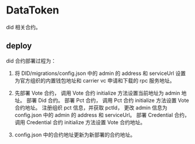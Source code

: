 # DataToken

did 相关合约。

## deploy

did 合约部署过程为：

1. 将 DID/migrations/config.json 中的 admin 的 address 和 serviceUrl 设置为官方组织的内置钱包地址和 carrier vc 申请和下载的 rpc 服务地址。

2. 先部署 Vote 合约， 调用 Vote 合约 initialize 方法设置当前地址为 admin 地址。 部署 Did 合约。 部署 Pct 合约， 调用  Pct 合约 initialize 方法设置 Vote 合约地址。 注册组织 pct 信息，并获取 pctId， 更改 admin 信息为 config.json 中的 admin 的 address 和 serviceUrl。 部署 Credential 合约， 调用  Credential 合约 initialize 方法设置 Vote 合约地址。

3. config.json 中的合约地址更新为新部署的合约地址。
